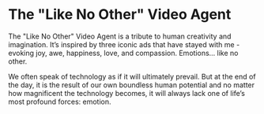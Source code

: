 # The "Like No Other" Video Agent 
The "Like No Other" Video Agent is a tribute to human creativity and imagination. It’s inspired by three iconic ads that have stayed with me - evoking joy, awe, happiness, love, and compassion. Emotions… like no other.

We often speak of technology as if it will ultimately prevail. But at the end of the day, it is the result of our own boundless human potential and no matter how magnificent the technology becomes, it will always lack one of life’s most profound forces: emotion. 
